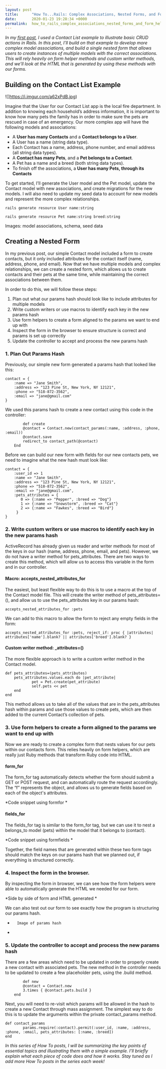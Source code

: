 ```yaml
---
layout: post
title:      "How To...Rails: Complex Associations, Nested Forms, and Form Helpers"
date:       2020-01-23 19:28:34 +0000
permalink:  how_to_rails_complex_associations_nested_forms_and_form_helpers
---
```



*In my [first post](https://jessesbyers.github.io/howtorailsbasiccrudrestfulroutesandhelpermethods), I used a Contact List example to illustrate basic CRUD actions in Rails. In this post, I’ll build on that example to develop more complex model associations, and build a single nested form that allows users to create instances of multiple models with the correct associations. This will rely heavily on form helper methods and custom writer methods, and we’ll look at the HTML that is generated by using these methods with our forms.*

## Building on the Contact List Example
![]https://i.imgur.com/a62xPdB.jpg)

Imagine that the User for our Contact List app is the local fire department. In addition to knowing each household’s address information, it is important to know how many pets the family has in order to make sure the pets are rescued in case of an emergency. Our more complex app will have the following models and associations:

* A **User has many Contacts** and a **Contact belongs to a User**.
* A User has a name (string data type).
* Each Contact has a name, address, phone number, and email address (all string data types).
* A **Contact has many Pets**, and a **Pet belongs to a Contact**.
* A Pet has a name and a breed (both string data types).
* To finish off the associations, a **User has many Pets, through its Contacts**

To get started, I’ll generate the User model and the Pet model, update the Contact model with new associations, and create migrations for the new models. I will also need to update my seed data to account for new models and represent the more complex relationships.

```
rails generate resource User name:string
```
```
rails generate resource Pet name:string breed:string
```

Images:  model associations, schema, seed data

## Creating a Nested Form
In my previous post, our simple Contact model included a form to create contacts, but it only included attributes for the contact itself (name, address, phone, and email). Now that we have multiple models and complex relationships, we can create a nested form, which allows us to create contacts and their pets at the same time, while maintaining the correct associations between them.

In order to do this, we will follow these steps:

1. Plan out what our params hash should look like to include attributes for multiple models
2. Write custom writers or use macros to identify each key in the new params hash
3. Use form helpers to create a form aligned to the params we want to end up with
4. Inspect the form in the browser to ensure structure is correct and params is set up correctly
5. Update the controller to accept and process the new params hash


### 1. Plan Out Params Hash
Previously, our simple new form generated a params hash that looked like this:
```
contact = {
    :name => "Jane Smith", 
    :address => "123 Pine St, New York, NY 12121", 
    :phone => "518-872-3562", 
    :email => "jane@gmail.com"
}
```


We used this params hash to create a new contact using this code in the controller:
```
	    def create
        @contact = Contact.new(contact_params(:name, :address, :phone, :email))
        @contact.save
        redirect_to contact_path(@contact)
    End
```


Before we can build our new form with fields for our new contacts pets, we need to imagine what the new hash must look like:
```
contact = {
    :user_id => 1
    :name => "Jane Smith", 
    :address => "123 Pine St, New York, NY 12121", 
    :phone => "518-872-3562", 
    :email => "jane@gmail.com",
    :pets_attributes = {
       0 => {:name => "Pepper", :breed => "Dog"}
       1 => {:name => "Snowstorm", :breed => "Cat"}
       2 => {:name => "Fawkes", :breed => "Bird"}
     }
}
```

### 2. Write custom writers or use macros to identify each key in the new params hash
ActiveRecord has already given us reader and writer methods for most of the keys in our hash (name, address, phone, email, and pets). However, we do not have a writer method for pets_attributes. There are two ways to create this method, which will allow us to access this variable in the form and in our controller.

#### Macro: accepts_nested_attributes_for
The easiest, but least flexible way to do this is to use a macro at the top of the Contact model file. This will create the writer method of pets_attributes=(), and allow us to use the pets_attributes key in our params hash:

```
accepts_nested_attributes_for :pets 
```

We can add to this macro to allow the form to reject any empty fields in the form:

```
accepts_nested_attributes_for :pets, reject_if: proc { |attributes| attributes['name'].blank? || attributes['breed'].blank? }
```

#### Custom writer method: _attributes=()
The more flexible approach is to write a custom writer method in the Contact model.

```
def pets_attributes=(pets_attributes)
	pets_attributes.values.each do |pet_attribute|
			pet = Pet.create(pet_attribute)
			self.pets << pet
	end
end
```

This method allows us to take all of the values that are in the pets_attributes hash within params and use those values to create pets, which are then added to the current Contact’s collection of pets.

### 3. Use form helpers to create a form aligned to the params we want to end up with
Now we are ready to create a complex form that nests values for our pets within our contacts form. This relies heavily on form helpers, which are really just Ruby methods that transform Ruby code into HTML.

#### form_for
The form_for tag automatically detects whether the form should submit a GET or POST request, and can automatically route the request accordingly. The “f” represents the object, and allows us to generate fields based on each of the object's attributes.

*Code snippet using formfor
*

#### fields_for
The fields_for tag is similar to the form_for tag, but we can use it to nest a belongs_to model (pets) within the model that it belongs to (contact). 

*Code snippet using formfields
*

Together, the field names that are generated within these two form tags should match the keys on our params hash that we planned out, if everything is structured correctly.

### 4. Inspect the form in the browser.
By inspecting the form in browser, we can see how the form helpers were able to automatically generate the HTML we needed for our form.

*Side by side of form and HTML generated
*

We can also test out our form to see exactly how the program is structuring our params hash.

*		Image of params hash
*

### 5. Update the controller to accept and process the new params hash
There are a few areas which need to be updated in order to properly create a new contact with associated pets. The new method in the controller needs to be updated to create a few placeholder pets, using the .build method. 
```
	    def new
        @contact = Contact.new
        3.times { @contact.pets.build }
    end
```

Next, you will need to re-visit which params will be allowed in the hash to create a new Contact through mass assignment.  The simplest way to do this is to update the arguments within the private contact_params method.

```
def contact_params
		params.require(:contact).permit(:user_id, :name, :address, :phone, :email, pets_attributes: [:name, :breed])
end
```


*In this series of How To posts, I will be summarizing the key points of essential topics and illustrating them with a simple example. I’ll briefly explain what each piece of code does and how it works. Stay tuned as I add more How To posts in the series each week!*
